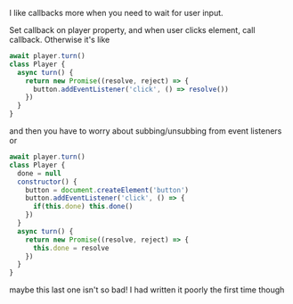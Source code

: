 I like callbacks more when you need to wait for user input.

Set callback on player property, and when user clicks element, call callback.
Otherwise it's like
```js
await player.turn()
class Player {
  async turn() {
    return new Promise((resolve, reject) => {
      button.addEventListener('click', () => resolve())
    })
  }
}
```
and then you have to worry about subbing/unsubbing from event listeners
or
```js
await player.turn()
class Player {
  done = null
  constructor() {
    button = document.createElement('button')
    button.addEventListener('click', () => {
      if(this.done) this.done()
    })
  }
  async turn() {
    return new Promise((resolve, reject) => {
      this.done = resolve
    })
  }
}
```
maybe this last one isn't so bad! I had written it poorly the first time though